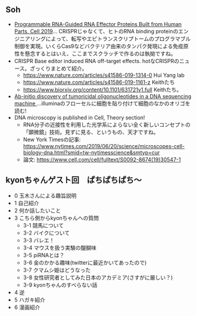## Soh
- [Programmable RNA-Guided RNA Effector Proteins Built from Human Parts, Cell 2019](https://www.cell.com/cell/fulltext/S0092-8674(19)30620-8)... CRISPRじゃなくて、ヒトのRNA binding proteinのエンジニアリングによって、転写やエピトランスクリプトームのプログラマブル制御を実現。いくらCas9などバクテリア由来のタンパク発現による免疫原性を懸念するとはいえ、ここまでスクラッチで作るのは執拗ですね。
- CRISPR Base editor induced RNA off-target effects. hotなCRISPRのニュース。ざっくりまとめて紹介。
  - https://www.nature.com/articles/s41586-019-1314-0 Hui Yang lab
  - https://www.nature.com/articles/s41586-019-1161-z Keithたち
  - https://www.biorxiv.org/content/10.1101/631721v1.full Keithたち。
- [Ab-initio discovery of tumoricidal oligonucleotides in a DNA sequencing machine
](https://www.biorxiv.org/content/10.1101/630830v2)...illuminaのフローセルに細胞を貼り付けて細胞のなかのオリゴを読む! 
- DNA microscopy is published in Cell, Theory section!
  - RNA分子の近接性を利用した光学系によらない全く新しいコンセプトの「顕微鏡」技術。見ずに見る、というもの、天才ですね。
  - New York Timesの記事: https://www.nytimes.com/2019/06/20/science/microscopes-cell-biology-dna.html?smid=tw-nytimesscience&smtyp=cur
  - 論文: https://www.cell.com/cell/fulltext/S0092-8674(19)30547-1

## kyonちゃんゲスト回　ぱちぱちぱち〜
- 0 玉木さんによる趣旨説明
- 1 自己紹介
- 2 何か話したいこと
- 3 こちら側からkyonちゃんへの質問
  - 3-1 競馬について
  - 3-2 バイクについて
  - 3-3 バレエ！
  - 3-4 マウスを扱う実験の醍醐味
  - 3-5 piRNAとは？
  - 3-6 金のかかる趣味(twitterに最近かいてあったので)
  - 3-7 クマムシ姫はどうなった
  - 3-8 女性研究者としてみた日本のアカデミア(さすがに厳しい？)
  - 3-9 kyonちゃんのすべらない話
- 4 逆
- 5 ハガキ紹介
- 6 漫画紹介
